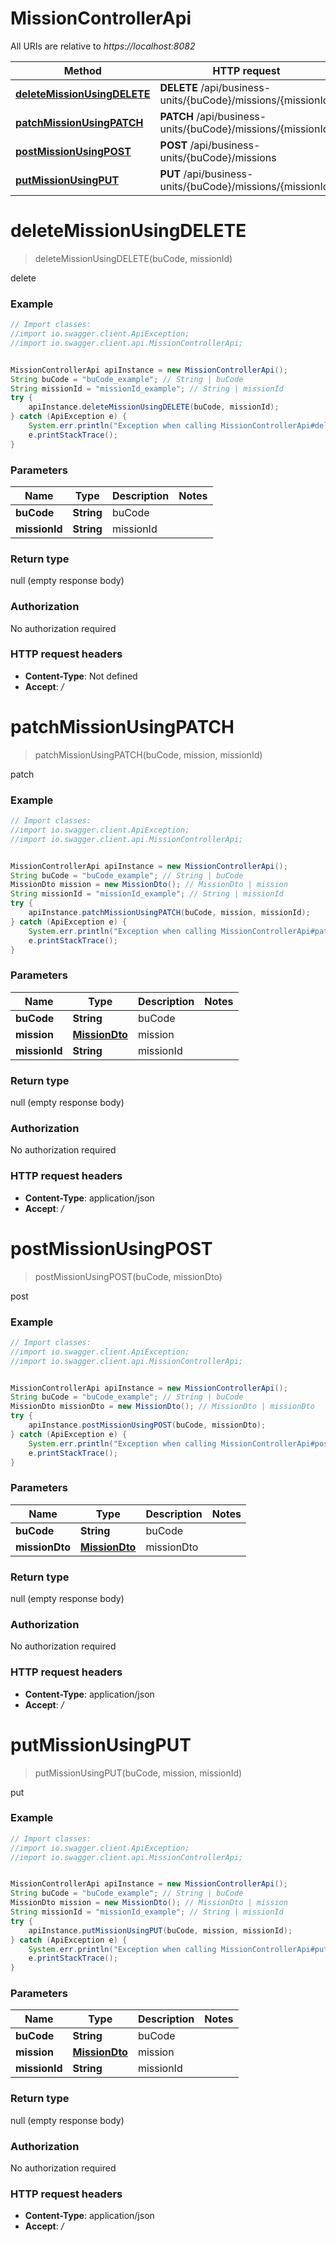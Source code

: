 # MissionControllerApi

All URIs are relative to *https://localhost:8082*

Method | HTTP request | Description
------------- | ------------- | -------------
[**deleteMissionUsingDELETE**](MissionControllerApi.md#deleteMissionUsingDELETE) | **DELETE** /api/business-units/{buCode}/missions/{missionId} | delete
[**patchMissionUsingPATCH**](MissionControllerApi.md#patchMissionUsingPATCH) | **PATCH** /api/business-units/{buCode}/missions/{missionId} | patch
[**postMissionUsingPOST**](MissionControllerApi.md#postMissionUsingPOST) | **POST** /api/business-units/{buCode}/missions | post
[**putMissionUsingPUT**](MissionControllerApi.md#putMissionUsingPUT) | **PUT** /api/business-units/{buCode}/missions/{missionId} | put


<a name="deleteMissionUsingDELETE"></a>
# **deleteMissionUsingDELETE**
> deleteMissionUsingDELETE(buCode, missionId)

delete

### Example
```java
// Import classes:
//import io.swagger.client.ApiException;
//import io.swagger.client.api.MissionControllerApi;


MissionControllerApi apiInstance = new MissionControllerApi();
String buCode = "buCode_example"; // String | buCode
String missionId = "missionId_example"; // String | missionId
try {
    apiInstance.deleteMissionUsingDELETE(buCode, missionId);
} catch (ApiException e) {
    System.err.println("Exception when calling MissionControllerApi#deleteMissionUsingDELETE");
    e.printStackTrace();
}
```

### Parameters

Name | Type | Description  | Notes
------------- | ------------- | ------------- | -------------
 **buCode** | **String**| buCode |
 **missionId** | **String**| missionId |

### Return type

null (empty response body)

### Authorization

No authorization required

### HTTP request headers

 - **Content-Type**: Not defined
 - **Accept**: */*

<a name="patchMissionUsingPATCH"></a>
# **patchMissionUsingPATCH**
> patchMissionUsingPATCH(buCode, mission, missionId)

patch

### Example
```java
// Import classes:
//import io.swagger.client.ApiException;
//import io.swagger.client.api.MissionControllerApi;


MissionControllerApi apiInstance = new MissionControllerApi();
String buCode = "buCode_example"; // String | buCode
MissionDto mission = new MissionDto(); // MissionDto | mission
String missionId = "missionId_example"; // String | missionId
try {
    apiInstance.patchMissionUsingPATCH(buCode, mission, missionId);
} catch (ApiException e) {
    System.err.println("Exception when calling MissionControllerApi#patchMissionUsingPATCH");
    e.printStackTrace();
}
```

### Parameters

Name | Type | Description  | Notes
------------- | ------------- | ------------- | -------------
 **buCode** | **String**| buCode |
 **mission** | [**MissionDto**](MissionDto.md)| mission |
 **missionId** | **String**| missionId |

### Return type

null (empty response body)

### Authorization

No authorization required

### HTTP request headers

 - **Content-Type**: application/json
 - **Accept**: */*

<a name="postMissionUsingPOST"></a>
# **postMissionUsingPOST**
> postMissionUsingPOST(buCode, missionDto)

post

### Example
```java
// Import classes:
//import io.swagger.client.ApiException;
//import io.swagger.client.api.MissionControllerApi;


MissionControllerApi apiInstance = new MissionControllerApi();
String buCode = "buCode_example"; // String | buCode
MissionDto missionDto = new MissionDto(); // MissionDto | missionDto
try {
    apiInstance.postMissionUsingPOST(buCode, missionDto);
} catch (ApiException e) {
    System.err.println("Exception when calling MissionControllerApi#postMissionUsingPOST");
    e.printStackTrace();
}
```

### Parameters

Name | Type | Description  | Notes
------------- | ------------- | ------------- | -------------
 **buCode** | **String**| buCode |
 **missionDto** | [**MissionDto**](MissionDto.md)| missionDto |

### Return type

null (empty response body)

### Authorization

No authorization required

### HTTP request headers

 - **Content-Type**: application/json
 - **Accept**: */*

<a name="putMissionUsingPUT"></a>
# **putMissionUsingPUT**
> putMissionUsingPUT(buCode, mission, missionId)

put

### Example
```java
// Import classes:
//import io.swagger.client.ApiException;
//import io.swagger.client.api.MissionControllerApi;


MissionControllerApi apiInstance = new MissionControllerApi();
String buCode = "buCode_example"; // String | buCode
MissionDto mission = new MissionDto(); // MissionDto | mission
String missionId = "missionId_example"; // String | missionId
try {
    apiInstance.putMissionUsingPUT(buCode, mission, missionId);
} catch (ApiException e) {
    System.err.println("Exception when calling MissionControllerApi#putMissionUsingPUT");
    e.printStackTrace();
}
```

### Parameters

Name | Type | Description  | Notes
------------- | ------------- | ------------- | -------------
 **buCode** | **String**| buCode |
 **mission** | [**MissionDto**](MissionDto.md)| mission |
 **missionId** | **String**| missionId |

### Return type

null (empty response body)

### Authorization

No authorization required

### HTTP request headers

 - **Content-Type**: application/json
 - **Accept**: */*

